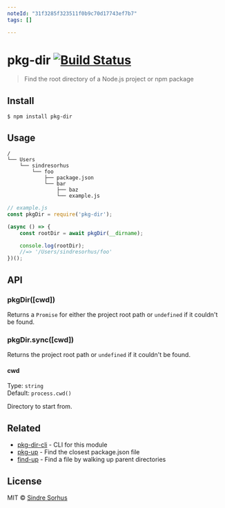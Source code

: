```yaml
---
noteId: "31f3285f323511f0b9c70d17743ef7b7"
tags: []

---
```


# pkg-dir [![Build Status](https://travis-ci.org/sindresorhus/pkg-dir.svg?branch=master)](https://travis-ci.org/sindresorhus/pkg-dir)

> Find the root directory of a Node.js project or npm package


## Install

```
$ npm install pkg-dir
```


## Usage

```
/
└── Users
    └── sindresorhus
        └── foo
            ├── package.json
            └── bar
                ├── baz
                └── example.js
```

```js
// example.js
const pkgDir = require('pkg-dir');

(async () => {
	const rootDir = await pkgDir(__dirname);

	console.log(rootDir);
	//=> '/Users/sindresorhus/foo'
})();
```


## API

### pkgDir([cwd])

Returns a `Promise` for either the project root path or `undefined` if it couldn't be found.

### pkgDir.sync([cwd])

Returns the project root path or `undefined` if it couldn't be found.

#### cwd

Type: `string`<br>
Default: `process.cwd()`

Directory to start from.


## Related

- [pkg-dir-cli](https://github.com/sindresorhus/pkg-dir-cli) - CLI for this module
- [pkg-up](https://github.com/sindresorhus/pkg-up) - Find the closest package.json file
- [find-up](https://github.com/sindresorhus/find-up) - Find a file by walking up parent directories


## License

MIT © [Sindre Sorhus](https://sindresorhus.com)
